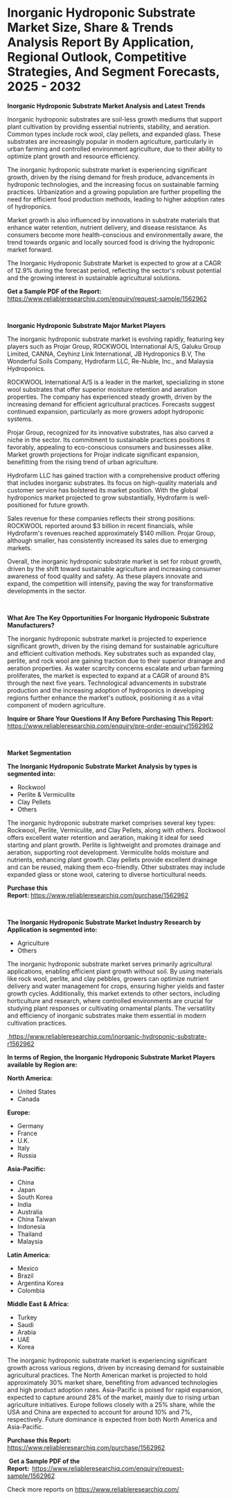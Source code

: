 <p><h1>Inorganic Hydroponic Substrate Market Size, Share & Trends Analysis Report By Application, Regional Outlook, Competitive Strategies, And Segment Forecasts, 2025 - 2032</h1></p><p><strong>Inorganic Hydroponic Substrate Market Analysis and Latest Trends</strong></p>
<p><p>Inorganic hydroponic substrates are soil-less growth mediums that support plant cultivation by providing essential nutrients, stability, and aeration. Common types include rock wool, clay pellets, and expanded glass. These substrates are increasingly popular in modern agriculture, particularly in urban farming and controlled environment agriculture, due to their ability to optimize plant growth and resource efficiency.</p><p>The inorganic hydroponic substrate market is experiencing significant growth, driven by the rising demand for fresh produce, advancements in hydroponic technologies, and the increasing focus on sustainable farming practices. Urbanization and a growing population are further propelling the need for efficient food production methods, leading to higher adoption rates of hydroponics.</p><p>Market growth is also influenced by innovations in substrate materials that enhance water retention, nutrient delivery, and disease resistance. As consumers become more health-conscious and environmentally aware, the trend towards organic and locally sourced food is driving the hydroponic market forward.</p><p>The Inorganic Hydroponic Substrate Market is expected to grow at a CAGR of 12.9% during the forecast period, reflecting the sector's robust potential and the growing interest in sustainable agricultural solutions.</p></p>
<p><strong>Get a Sample PDF of the Report:&nbsp;</strong> <a href="https://www.reliableresearchiq.com/enquiry/request-sample/1562962?utm_campaign=3441&utm_medium=2&utm_source=Github&utm_content=ia&utm_term=30032025&utm_id=inorganic-hydroponic-substrate">https://www.reliableresearchiq.com/enquiry/request-sample/1562962</a></p>
<p>&nbsp;</p>
<p><strong>Inorganic Hydroponic Substrate Major Market Players</strong></p>
<p><p>The inorganic hydroponic substrate market is evolving rapidly, featuring key players such as Projar Group, ROCKWOOL International A/S, Galuku Group Limited, CANNA, Ceyhinz Link International, JB Hydroponics B.V, The Wonderful Soils Company, Hydrofarm LLC, Re-Nuble, Inc., and Malaysia Hydroponics. </p><p>ROCKWOOL International A/S is a leader in the market, specializing in stone wool substrates that offer superior moisture retention and aeration properties. The company has experienced steady growth, driven by the increasing demand for efficient agricultural practices. Forecasts suggest continued expansion, particularly as more growers adopt hydroponic systems.</p><p>Projar Group, recognized for its innovative substrates, has also carved a niche in the sector. Its commitment to sustainable practices positions it favorably, appealing to eco-conscious consumers and businesses alike. Market growth projections for Projar indicate significant expansion, benefitting from the rising trend of urban agriculture.</p><p>Hydrofarm LLC has gained traction with a comprehensive product offering that includes inorganic substrates. Its focus on high-quality materials and customer service has bolstered its market position. With the global hydroponics market projected to grow substantially, Hydrofarm is well-positioned for future growth.</p><p>Sales revenue for these companies reflects their strong positions: ROCKWOOL reported around $3 billion in recent financials, while Hydrofarm's revenues reached approximately $140 million. Projar Group, although smaller, has consistently increased its sales due to emerging markets. </p><p>Overall, the inorganic hydroponic substrate market is set for robust growth, driven by the shift toward sustainable agriculture and increasing consumer awareness of food quality and safety. As these players innovate and expand, the competition will intensify, paving the way for transformative developments in the sector.</p></p>
<p>&nbsp;</p>
<p><strong>What Are The Key Opportunities For Inorganic Hydroponic Substrate Manufacturers?</strong></p>
<p><p>The inorganic hydroponic substrate market is projected to experience significant growth, driven by the rising demand for sustainable agriculture and efficient cultivation methods. Key substrates such as expanded clay, perlite, and rock wool are gaining traction due to their superior drainage and aeration properties. As water scarcity concerns escalate and urban farming proliferates, the market is expected to expand at a CAGR of around 8% through the next five years. Technological advancements in substrate production and the increasing adoption of hydroponics in developing regions further enhance the market's outlook, positioning it as a vital component of modern agriculture.</p></p>
<p><strong>Inquire or Share Your Questions If Any Before Purchasing This Report:</strong> <a href="https://www.reliableresearchiq.com/enquiry/pre-order-enquiry/1562962?utm_campaign=3441&utm_medium=2&utm_source=Github&utm_content=ia&utm_term=30032025&utm_id=inorganic-hydroponic-substrate">https://www.reliableresearchiq.com/enquiry/pre-order-enquiry/1562962</a></p>
<p>&nbsp;</p>
<p><strong>Market Segmentation</strong></p>
<p><strong>The Inorganic Hydroponic Substrate Market Analysis by types is segmented into:</strong></p>
<p><ul><li>Rockwool</li><li>Perlite & Vermiculite</li><li>Clay Pellets</li><li>Others</li></ul></p>
<p><p>The inorganic hydroponic substrate market comprises several key types: Rockwool, Perlite, Vermiculite, and Clay Pellets, along with others. Rockwool offers excellent water retention and aeration, making it ideal for seed starting and plant growth. Perlite is lightweight and promotes drainage and aeration, supporting root development. Vermiculite holds moisture and nutrients, enhancing plant growth. Clay pellets provide excellent drainage and can be reused, making them eco-friendly. Other substrates may include expanded glass or stone wool, catering to diverse horticultural needs.</p></p>
<p><strong>Purchase this Report:&nbsp;</strong><a href="https://www.reliableresearchiq.com/purchase/1562962?utm_campaign=3441&utm_medium=2&utm_source=Github&utm_content=ia&utm_term=30032025&utm_id=inorganic-hydroponic-substrate">https://www.reliableresearchiq.com/purchase/1562962</a></p>
<p>&nbsp;</p>
<p><strong>The Inorganic Hydroponic Substrate Market Industry Research by Application is segmented into:</strong></p>
<p><ul><li>Agriculture</li><li>Others</li></ul></p>
<p><p>The inorganic hydroponic substrate market serves primarily agricultural applications, enabling efficient plant growth without soil. By using materials like rock wool, perlite, and clay pebbles, growers can optimize nutrient delivery and water management for crops, ensuring higher yields and faster growth cycles. Additionally, this market extends to other sectors, including horticulture and research, where controlled environments are crucial for studying plant responses or cultivating ornamental plants. The versatility and efficiency of inorganic substrates make them essential in modern cultivation practices.</p></p>
<p><a href="https://www.reliableresearchiq.com/inorganic-hydroponic-substrate-r1562962?utm_campaign=3441&utm_medium=2&utm_source=Github&utm_content=ia&utm_term=30032025&utm_id=inorganic-hydroponic-substrate">&nbsp;https://www.reliableresearchiq.com/inorganic-hydroponic-substrate-r1562962</a></p>
<p><strong>In terms of Region, the Inorganic Hydroponic Substrate Market Players available by Region are:</strong></p>
<p>
    <p> <strong> North America: </strong>
        <ul>
            <li>United States</li>
            <li>Canada</li>
        </ul>
        </p> 
    <p> <strong> Europe: </strong>
        <ul>
            <li>Germany</li>
            <li>France</li>
            <li>U.K.</li>
            <li>Italy</li>
            <li>Russia</li>
        </ul>
        </p> 
    <p> <strong> Asia-Pacific: </strong>
        <ul>
            <li>China</li>
            <li>Japan</li>
            <li>South Korea</li>
            <li>India</li>
            <li>Australia</li>
            <li>China Taiwan</li>
            <li>Indonesia</li>
            <li>Thailand</li>
            <li>Malaysia</li>
        </ul>
        </p> 
    <p> <strong> Latin America: </strong>
        <ul>
            <li>Mexico</li>
            <li>Brazil</li>
            <li>Argentina Korea</li>
            <li>Colombia</li>
        </ul>
        </p> 
    <p> <strong> Middle East & Africa: </strong>
        <ul>
            <li>Turkey</li>
            <li>Saudi</li>
            <li>Arabia</li>
            <li>UAE</li>
            <li>Korea</li>
        </ul>
    </p>
    </p>
<p><p>The inorganic hydroponic substrate market is experiencing significant growth across various regions, driven by increasing demand for sustainable agricultural practices. The North American market is projected to hold approximately 30% market share, benefiting from advanced technologies and high product adoption rates. Asia-Pacific is poised for rapid expansion, expected to capture around 28% of the market, mainly due to rising urban agriculture initiatives. Europe follows closely with a 25% share, while the USA and China are expected to account for around 10% and 7%, respectively. Future dominance is expected from both North America and Asia-Pacific.</p></p>
<p><strong>Purchase this Report: </strong><a href="https://www.reliableresearchiq.com/purchase/1562962?utm_campaign=3441&utm_medium=2&utm_source=Github&utm_content=ia&utm_term=30032025&utm_id=inorganic-hydroponic-substrate">https://www.reliableresearchiq.com/purchase/1562962</a></p>
<p>&nbsp;<strong>Get a Sample PDF of the Report:&nbsp;&nbsp;</strong><a href="https://www.reliableresearchiq.com/enquiry/request-sample/1562962?utm_campaign=3441&utm_medium=2&utm_source=Github&utm_content=ia&utm_term=30032025&utm_id=inorganic-hydroponic-substrate">https://www.reliableresearchiq.com/enquiry/request-sample/1562962</a></p>
<p><strong></strong></p>
<p>Check more reports on <a href="https://www.reliableresearchiq.com/?utm_campaign=3441&utm_medium=2&utm_source=Github&utm_content=ia&utm_term=30032025&utm_id=inorganic-hydroponic-substrate">https://www.reliableresearchiq.com/</a></p>